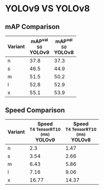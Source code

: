 ---
---
# YOLOv9 VS YOLOv8

## mAP Comparison

| **Variant** | <center><span style='width: 400px;'>**mAP<sup>val<br>50**<br>**YOLOv9**</span></center> | <center><span style='width: 400px;'>**mAP<sup>val<br>50**<br>**YOLOv8**</span></center> |
|----|----------------------------------|------------------------------------|
| n | 37.8 | 37.3 |
| s | 46.5 | 44.9 |
| m | 51.5 | 50.2 |
| l | 52.8 | 52.9 |
| x | 55.1 | 53.9 |

## Speed Comparison

| **Variant** | <center><span style='width: 200px;'>**Speed**<br><sup>T4 TensorRT10<br>(ms)</sup><br>**YOLOv9**</span></center> | <center><span style='width: 200px;'>**Speed**<br><sup>T4 TensorRT10<br>(ms)</sup><br>**YOLOv8**</span></center> |
|---------|-----------------------|-----------------------|
| n | 2.3 | 1.47 |
| s | 3.54 | 2.66 |
| m | 6.43 | 5.86 |
| l | 7.16 | 9.06 |
| x | 16.77 | 14.37 |
